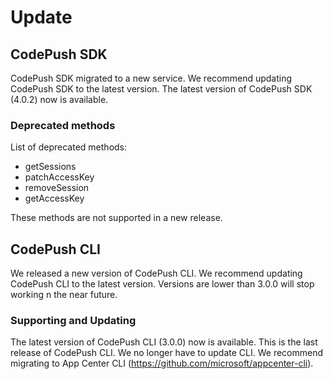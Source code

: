 # Update

## CodePush SDK

CodePush SDK migrated to a new service. We recommend updating CodePush SDK to the latest version. The latest version of CodePush SDK (4.0.2) now is available.

### Deprecated methods

List of deprecated methods:

* getSessions
* patchAccessKey
* removeSession
* getAccessKey

These methods are not supported in a new release.

## CodePush CLI

We released a new version of CodePush CLI. We recommend updating CodePush CLI to the latest version. Versions are lower than 3.0.0 will stop working n the near future.

### Supporting and Updating

The latest version of CodePush CLI (3.0.0) now is available. This is the last release of CodePush CLI. We no longer have to update CLI. We recommend migrating to App Center CLI (https://github.com/microsoft/appcenter-cli).
